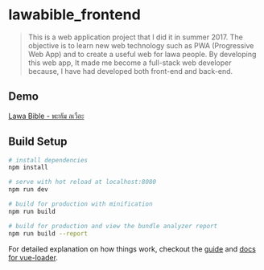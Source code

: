 # lawabible_frontend

> This is a web application project that I did it in summer 2017. The objective is to learn new web technology such as PWA (Progressive Web App) and to create a useful web for lawa people. By developing this web app, It made me become a full-stack web developer because, I have had developed both front-end and back-end.

## Demo
[Lawa Bible - พะทัม ลเวือะ](https://lawabible.madooding.com)

## Build Setup

``` bash
# install dependencies
npm install

# serve with hot reload at localhost:8080
npm run dev

# build for production with minification
npm run build

# build for production and view the bundle analyzer report
npm run build --report
```

For detailed explanation on how things work, checkout the [guide](http://vuejs-templates.github.io/webpack/) and [docs for vue-loader](http://vuejs.github.io/vue-loader).
